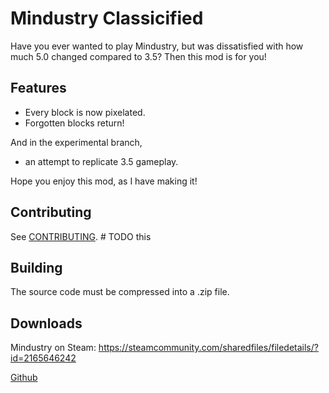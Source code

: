 # Mindustry Classicified
Have you ever wanted to play Mindustry, but was dissatisfied with how much 5.0 changed compared to 3.5? Then this mod is for you!

## Features
  - Every block is now pixelated.
  - Forgotten blocks return!
  
And in the experimental branch,
  - an attempt to replicate 3.5 gameplay.

Hope you enjoy this mod, as I have making it!

## Contributing
See [CONTRIBUTING](CONTRIBUTING.md). \# TODO this

## Building
The source code must be compressed into a .zip file.

## Downloads
Mindustry on Steam: https://steamcommunity.com/sharedfiles/filedetails/?id=2165646242

[Github](https://github.com/BasedUser/MindustryClassicified/releases) 
